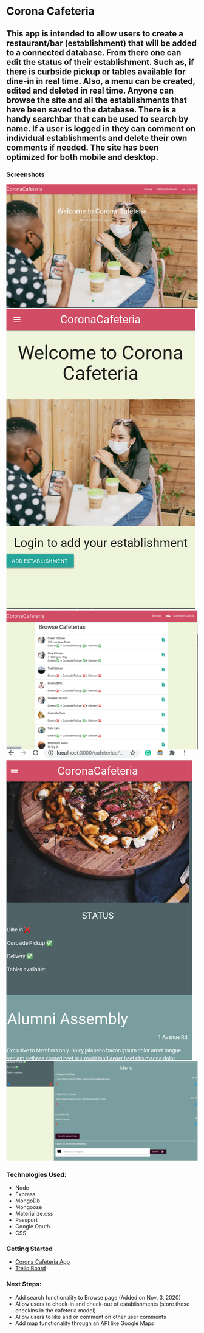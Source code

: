 # Corona Cafeteria
This app is intended to allow users to create a restaurant/bar (establishment) that will be added to a connected database. From there one can edit the status of their establishment. Such as, if there is curbside pickup or tables available for dine-in in real time. Also, a menu can be created, edited and deleted in real time. Anyone can browse the site and all the establishments that have been saved to the database. There is a handy searchbar that can be used to search by name. If a user is logged in they can comment on individual establishments and delete their own comments if needed. The site has been optimized for both mobile and desktop.
---
### Screenshots
![Desktop landing screen](./public/images/desktoplanding.png) ![mobile landing screen](./public/images/mobilelanding.png) ![browse screen](./public/images/Browse.png) ![status pane logged in](./public/images/statusmobile.png) ![ menu screen logged in](./public/images/loggedinmenu.png) 

### Technologies Used:
- Node
- Express
- MongoDb
- Mongoose
- Materialize.css
- Passport
- Google Oauth
- CSS

### Getting Started
- [Corona Cafeteria App](https://corona-cafeteria.herokuapp.com/) 
- [Trello Board](https://trello.com/b/M60YEoGE/corona-cafeteria)

### Next Steps:
- Add search functionality to Browse page (Added on Nov. 3, 2020)
- Allow users to check-in and check-out of establishments (store those checkins in the cafeteria model)
- Allow users to like and or comment on other user comments
- Add map functionality through an API like Google Maps

